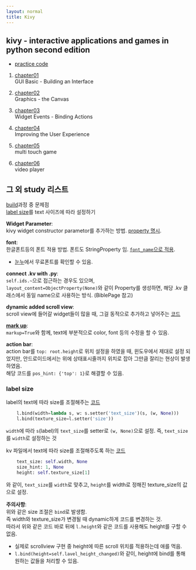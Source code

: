 ```yaml
---
layout: normal
title: Kivy
---
```


## kivy - interactive applications and games in python second edition

* [practice code](https://www.packtpub.com/support)

1. [chapter01](../chapter01_summary)  
    GUI Basic - Building an Interface

2. [chapter02](../chapter02_summary)  
    Graphics - the Canvas

3. [chapter03](../chapter03_summary)  
    Widget Events - Binding Actions

4. [chapter04](../chapter04_summary)  
    Improving the User Experience

5. [chapter05](../chapter05_summary)  
    multi touch game

6. [chapter06](../chapter06_summary)  
    video player

## 그 외 study 리스트

[build](../build)과정 중 문제점  
[label size](#label-size)를 text 사이즈에 따라 설정하기  

**Widget Parameter**:  
kivy widget constructor parametor를 추가하는 방법. [property 명시](https://kivy.org/doc/stable/api-kivy.properties.html).

**font**:  
한글폰트등의 폰트 적용 방법. 폰트도 StringProperty 임. [`font_name`으로 적용](https://kivy.org/doc/stable/api-kivy.uix.label.html#catering-for-unicode-languages).
* [눈누](https://noonnu.cc/)에서 무료폰트를 확인할 수 있음.

**connect .kv with .py**:  
`self.ids.~`으로 접근하는 경우도 있으며,  
`layout_content=ObjectProperty(None)`와 같이 Property를 생성하면, 해당 .kv 클래스에서 동일 name으로 사용하는 방식. (BiblePage 참고)

**dynamic added scroll view**:  
scroll view에 들어갈 widget들이 많을 때, 그걸 동적으로 추가하고 넣어주는 [코드](https://gist.github.com/smglab/a5f4fcfb094f54c44ff0)

**[mark up](https://kivy.org/doc/stable/api-kivy.core.text.markup.html)**:  
`markup=True`와 함께, text에 부분적으로 color, font 등의 수정을 할 수 있음.

**action bar**:  
action bar를 `top: root.height`로 위치 설정을 하였을 때, 윈도우에서 제대로 설정 되었지만, 안드로이드에서는 위에 상태표시줄까지 위치로 잡아 그만큼 잘리는 현상이 발생하였음.  
해당 코드를 `pos_hint: {'top': 1}`로 해결할 수 있음.  



### label size

label의 text에 따라 size를 조절해주는 [코드](https://stackoverflow.com/questions/18670687/how-i-can-adjust-variable-height-text-property-kivy)  
```python
    l.bind(width=lambda s, w: s.setter('text_size')(s, (w, None)))
    l.bind(texture_size=l.setter('size'))
```
`width`에 따라 `s`(label)의 `text_size`를 setter로 `(w, None)`으로 설정. 즉, `text_size`를 `width`로 설정하는 것  

kv 파일에서 text에 따라 size를 조절해주도록 하는 [코드](https://stackoverflow.com/questions/43666381/wrapping-the-text-of-a-kivy-label)
```python
    text_size: self.width, None
    size_hint: 1, None
    height: self.texture_size[1]
```
와 같이, `text_size`를 `width`로 맞추고, `height`를 width로 정해진 texture_size의 값으로 설정.

**주의사항**:  
위와 같은 size 조절은 `bind`로 발생함.  
즉 width와 texture_size가 변경될 때 dynamic하게 코드를 변경하는 것.  
따라서 위와 같은 코드 바로 뒤에 `l.height`와 같은 코드를 사용해도 height를 구할 수 없음.  
  - 실제로 scrollview 구현 중 height에 따른 scroll 위치를 적용하는데 애를 먹음.
  - `l.bind(height=self.lavel_height_changed)`와 같이, height에 bind를 통해 원하는 값들을 처리할 수 있음.